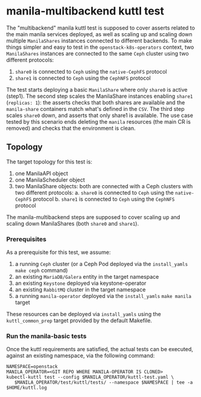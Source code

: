 # manila-multibackend kuttl test

The "multibackend" manila kuttl test is supposed to cover asserts related to the
main manila services deployed, as well as scaling up and scaling down multiple
`ManilaShares` instances connected to different backends.
To make things simpler and easy to test in the `openstack-k8s-operators` context,
two `ManilaShares` instances are connected to the same `Ceph` cluster using two
different protocols:

1. `share0` is connected to `Ceph` using the `native-CephFS` protocol
2. `share1` is connected to `Ceph` using the `CephNFS` protocol

The test starts deploying a basic `ManilaShare` where only `share0` is active
(step1).
The second step scales the ManilaShare instances enabling `share1` (`replicas: 1`):
the asserts checks that both shares are available and the `manila-share` containers
match what's defined in the `CSV`.
The third step scales `share0` down, and asserts that only share1 is available.
The use case tested by this scenario ends deleting the `manila` resources (the
main CR is removed) and checks that the environment is clean.

## Topology

The target topology for this test is:

1. one ManilaAPI object
2. one ManilaScheduler object
3. two ManilaShare objects: both are connected with a Ceph clusters with two different protocols:
   a. `share0` is connected to `Ceph` using the `native-CephFS` protocol
   b. `share1` is connected to `Ceph` using the `CephNFS` protocol

The manila-multibackend steps are supposed to cover scaling up and scaling down
ManilaShares (both `share0` and `share1`).

### Prerequisites

As a prerequisite for this test, we assume:

1. a running `Ceph` cluster (or a Ceph Pod deployed via the `install_yamls`
   `make ceph` command)
2. an existing `MariaDB/Galera` entity in the target namespace
3. an existing `Keystone` deployed via keystone-operator
4. an existing `RabbitMQ` cluster in the target namespace
5. a running `manila-operator` deployed via the `install_yamls` `make manila`
   target

These resources can be deployed via `install_yamls` using the `kuttl_common_prep`
target provided by the default Makefile.

### Run the manila-basic tests

Once the kuttl requirements are satisfied, the actual tests can be executed,
against an existing namespace, via the following command:

```
NAMESPACE=openstack
MANILA_OPERATOR=<GIT REPO WHERE MANILA-OPERATOR IS CLONED>
kubectl-kuttl test --config $MANILA_OPERATOR/kuttl-test.yaml \
   $MANILA_OPERATOR/test/kuttl/tests/ --namespace $NAMESPACE | tee -a $HOME/kuttl.log
```
